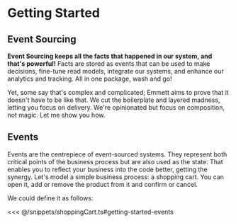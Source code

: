 # Getting Started

## Event Sourcing

**Event Sourcing keeps all the facts that happened in our system, and that's powerful!** Facts are stored as events that can be used to make decisions, fine-tune read models, integrate our systems, and enhance our analytics and tracking. All in one package, wash and go!

Yet, some say that's complex and complicated; Emmett aims to prove that it doesn't have to be like that. We cut the boilerplate and layered madness, letting you focus on delivery. We're opinionated but focus on composition, not magic. Let me show you how.

## Events

Events are the centrepiece of event-sourced systems. They represent both critical points of the business process but are also used as the state. That enables you to reflect your business into the code better, getting the synergy. Let's model a simple business process: a shopping cart. You can open it, add or remove the product from it and confirm or cancel.

We could define it as follows:

<<< @/snippets/shoppingCart.ts#getting-started-events
